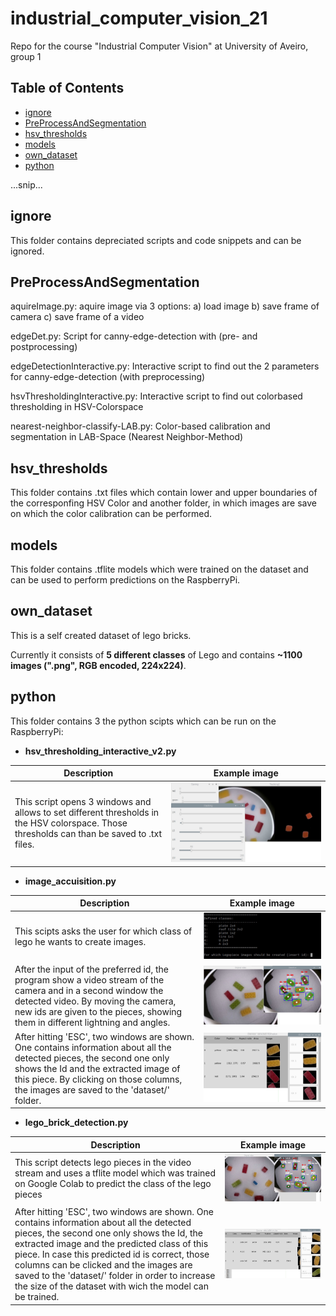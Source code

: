 # industrial_computer_vision_21
Repo for the course "Industrial Computer Vision" at University of Aveiro, group 1


## Table of Contents  
- [ignore](#ignore)
- [PreProcessAndSegmentation](#PreProcessAndSegmentation)
- [hsv_thresholds](#hsv_thresholds)
- [models](#models)
- [own_dataset](#own_dataset)
- [python](#python)



...snip... 
<a name="ignore"/>
<a name="PreProcessAndSegmentation"/>
<a name="hsv_thresholds"/>
<a name="models"/>
<a name="own_dataset"/>
<a name="python"/>


## ignore
This folder contains depreciated scripts and code snippets and can be ignored.


## PreProcessAndSegmentation

aquireImage.py: aquire image via 3 options: a) load image b) save frame of camera c) save frame of a video

edgeDet.py: Script for canny-edge-detection with (pre- and postprocessing)

edgeDetectionInteractive.py: Interactive script to find out the 2 parameters for canny-edge-detection (with preprocessing)

hsvThresholdingInteractive.py: Interactive script to find out colorbased thresholding in HSV-Colorspace

nearest-neighbor-classify-LAB.py: Color-based calibration and segmentation in LAB-Space (Nearest Neighbor-Method)

## hsv_thresholds
This folder contains .txt files which contain lower and upper boundaries of the corresponfing HSV Color and another folder, in which images are save on which the color calibration can be performed.

## models
This folder contains .tflite models which were trained on the dataset and can be used to perform predictions on the RaspberryPi.

## own_dataset
This is a self created dataset of lego bricks. 

Currently it consists of **5 different classes** of Lego and contains **~1100 images (".png", RGB encoded, 224x224)**.


## python
This folder contains 3 the python scipts which can be run on the RaspberryPi:

- **hsv_thresholding_interactive_v2.py**

Description | Example image
-------|-----------------------------------
This script opens 3 windows and allows to set different thresholds in the HSV colorspace. Those thresholds can than be saved to .txt files.   | ![](images/hsv_thresholding_interactive.jpg) 



- **image_accuisition.py**

Description | Example image
-------|-----------------------------------
This scipts asks the user for which class of lego he wants to create images.   | ![](images/acquire_images_console.jpg)
After the input of the preferred id, the program show a video stream of the camera and in a second window the detected video. By moving the camera, new ids are given to the pieces, showing them in different lightning and angles.   |  ![](images/acquire_images_detection.jpg)
After hitting 'ESC', two windows are shown. One contains information about all the detected pieces, the second one only shows the Id and the extracted image of this piece. By clicking on those columns, the images are saved to the 'dataset/<id>' folder.   |  ![](images/overview_and_save.jpg)

- **lego_brick_detection.py**
  
 Description | Example image
-------|-----------------------------------
This script detects lego pieces in the video stream and uses a tflite model which was trained on Google Colab to predict the class of the lego pieces   | ![](images/detection_and_classification.jpg)
  After hitting 'ESC', two windows are shown. One contains information about all the detected pieces, the second one only shows the Id, the extracted image and the predicted class of this piece. In case this predicted id is correct, those columns can be clicked and the images are saved to the 'dataset/<id>' folder in order to increase the size of the dataset with wich the model can be trained.   |  ![](images/final_overview.jpg)


